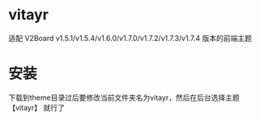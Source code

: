 # vitayr
适配 V2Board v1.5.1/v1.5.4/v1.6.0/v1.7.0/v1.7.2/v1.7.3/v1.7.4 版本的前端主题

# 安装
下载到theme目录过后要修改当前文件夹名为vitayr，然后在后台选择主题 【vitayr】 就行了
